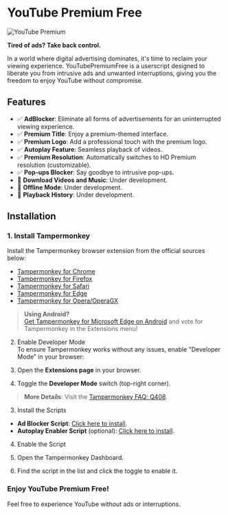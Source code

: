 # YouTube Premium Free

![YouTube Premium](https://github.com/user-attachments/assets/5e8d7fc8-4333-4173-9018-46b5ec970126)

**Tired of ads? Take back control.**

In a world where digital advertising dominates, it's time to reclaim your viewing experience. YouTubePremiumFree is a userscript designed to liberate you from intrusive ads and unwanted interruptions, giving you the freedom to enjoy YouTube without compromise.

## Features

- ✅ **AdBlocker**: Eliminate all forms of advertisements for an uninterrupted viewing experience.
- ✅ **Premium Title**: Enjoy a premium-themed interface.
- ✅ **Premium Logo**: Add a professional touch with the premium logo.
- ✅ **Autoplay Feature**: Seamless playback of videos.
- ✅ **Premium Resolution**: Automatically switches to HD Premium resolution (customizable).
- ✅ **Pop-ups Blocker**: Say goodbye to intrusive pop-ups.
- 🚧 **Download Videos and Music**: Under development.
- 🚧 **Offline Mode**: Under development.
- 🚧 **Playback History**: Under development.

## Installation

### 1. Install Tampermonkey

Install the Tampermonkey browser extension from the official sources below:

- [Tampermonkey for Chrome](https://chromewebstore.google.com/detail/tampermonkey/dhdgffkkebhmkfjojejmpbldmpobfkfo)
- [Tampermonkey for Firefox](https://addons.mozilla.org/firefox/addon/tampermonkey/)
- [Tampermonkey for Safari](https://www.tampermonkey.net/?browser=safari)
- [Tampermonkey for Edge](https://microsoftedge.microsoft.com/addons/detail/tampermonkey/iikmkjmpaadaobahmlepeloendndfphd)
- [Tampermonkey for Opera/OperaGX](https://addons.opera.com/extensions/details/tampermonkey-beta/)

> **Using Android?**  
> [Get Tampermonkey for Microsoft Edge on Android](https://play.google.com/store/apps/details?id=com.microsoft.emmx) and vote for Tampermonkey in the Extensions menu!

2. Enable Developer Mode  
   To ensure Tampermonkey works without any issues, enable "Developer Mode" in your browser:

1. Open the **Extensions page** in your browser.
1. Toggle the **Developer Mode** switch (top-right corner).

> **More Details**: Visit the [Tampermonkey FAQ: Q408](https://www.tampermonkey.net/faq.php#Q408).

3. Install the Scripts

- **Ad Blocker Script**: [Click here to install](YouTube-Premium-Free.user.js?raw=True).
- **Autoplay Enabler Script** (optional): [Click here to install](YouTube-Autoplay-Feature.user.js?raw=True).

4. Enable the Script

1. Open the Tampermonkey Dashboard.
1. Find the script in the list and click the toggle to enable it.

### Enjoy YouTube Premium Free!

Feel free to experience YouTube without ads or interruptions.
